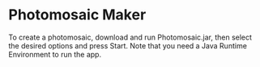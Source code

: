 # Photomosaic Maker

To create a photomosaic, download and run Photomosaic.jar, then select the desired options and press Start. Note that you need a Java Runtime Environment to run the app.

